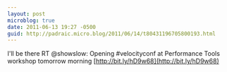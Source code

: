 ```yaml
---
layout: post
microblog: true
date: 2011-06-13 19:27 -0500
guid: http://padraic.micro.blog/2011/06/14/t80431196705800193.html
---
```

I'll be there RT @showslow: Opening #velocityconf at Performance Tools workshop tomorrow morning [http://bit.ly/hD9w68](http://bit.ly/hD9w68)
